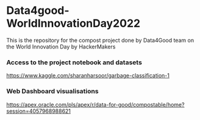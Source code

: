 # Data4good-WorldInnovationDay2022

This is the repository for the compost project done by Data4Good team on the World Innovation Day by HackerMakers

### Access to the project notebook and datasets

https://www.kaggle.com/sharanharsoor/garbage-classification-1

### Web Dashboard visualisations

https://apex.oracle.com/pls/apex/r/data-for-good/compostable/home?session=4057968988621
